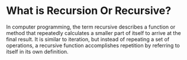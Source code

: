 <h1>What is Recursion Or Recursive?</h1>
<p>In computer programming, the term recursive describes a function or method that repeatedly calculates a smaller part of itself to arrive at the final result. It is similar to iteration, but instead of repeating a set of operations, a recursive function accomplishes repetition by referring to itself in its own definition.</p>
